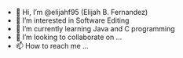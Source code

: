 - 👋 Hi, I’m @elijahf95 (Elijah B. Fernandez)
- 👀 I’m interested in Software Editing 
- 🌱 I’m currently learning Java and C programming
- 💞️ I’m looking to collaborate on ...
- 📫 How to reach me ...

<!---
elijahf95/elijahf95 is a ✨ special ✨ repository because its `README.md` (this file) appears on your GitHub profile.
You can click the Preview link to take a look at your changes.
--->
